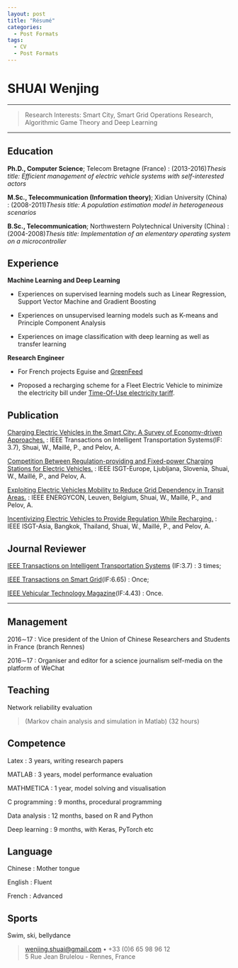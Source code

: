 ```yaml
---
layout: post
title: "Résumé"
categories:
  - Post Formats
tags:
  - CV
  - Post Formats
---
```


SHUAI Wenjing
============

----

>  Research Interests: 
>  Smart City, Smart Grid
>  Operations Research, Algorithmic Game Theory and Deep Learning

----

Education
---------

**Ph.D., Computer Science**; Telecom Bretagne (France)
:  (2013-2016)*Thesis title: Efficient management of electric vehicle systems with self-interested actors*

**M.Sc., Telecommunication (Information theory)**; Xidian University (China)
:  (2008-2011)*Thesis title: A population estimation model in heterogeneous scenarios*

**B.Sc., Telecommunication**; Northwestern Polytechnical University (China)
:  (2004-2008)*Thesis title: Implementation of an elementary operating system on a microcontroller* 
    
Experience
----------

**Machine Learning and Deep Learning**

* Experiences on supervised learning models such as Linear Regression, Support Vector Machine and Gradient Boosting

* Experiences on unsupervised learning models such as K-means and Principle Component Analysis

* Experiences on image classification with deep learning as well as transfer learning

**Research Engineer**

* For French projects Eguise and [GreenFeed](http://greenfeed.org/en/project/)

* Proposed a recharging scheme for a Fleet Electric Vehicle to minimize the electricity bill under [Time-Of-Use electricity tariff](https://www.oeb.ca/rates-and-your-bill/electricity-rates/managing-costs-time-use-rates).

Publication
--------------------

[Charging Electric Vehicles in the Smart City: A Survey of Economy-driven Approaches.](http://ieeexplore.ieee.org/document/7434650/)
:   IEEE Transactions on Intelligent Transportation Systems(IF: 3.7), Shuai, W., Maillé, P., and Pelov, A.

[Competition Between Regulation-providing and Fixed-power Charging Stations for Electric Vehicles.](http://ieeexplore.ieee.org/document/7856223/)
:   IEEE ISGT-Europe, Ljubljana, Slovenia, Shuai, W., Maillé, P., and Pelov, A.

[Exploiting Electric Vehicles Mobility to Reduce Grid Dependency in Transit Areas.](http://ieeexplore.ieee.org/document/7513999/)
:   IEEE ENERGYCON, Leuven, Belgium, Shuai, W., Maillé, P., and Pelov, A.

[Incentivizing Electric Vehicles to Provide Regulation While Recharging.](http://ieeexplore.ieee.org/document/7387134/)
:   IEEE ISGT-Asia, Bangkok, Thailand, Shuai, W., Maillé, P., and Pelov, A.


Journal Reviewer
----------------------------------------

[IEEE Transactions on Intelligent Transportation Systems](http://ieeexplore.ieee.org/xpl/RecentIssue.jsp?punumber=6979) (IF:3.7)
:   3 times;

[IEEE Transactions on Smart Grid](http://ieeexplore.ieee.org/xpl/RecentIssue.jsp?punumber=5165411)(IF:6.65)
:   Once;

[IEEE Vehicular Technology Magazine](http://ieeexplore.ieee.org/xpl/RecentIssue.jsp?punumber=10209)(IF:4.43)
:   Once.

----

Management
----------------------------------------

2016∼17 
:   Vice president of the Union of Chinese Researchers and Students in France (branch Rennes)

2016∼17 
:   Organiser and editor for a science journalism self-media on the platform of WeChat

Teaching
----------------------------------------
Network reliability evaluation 
> (Markov chain analysis and simulation in Matlab) (32 hours)

Competence
----------------------------------------
Latex
:   3 years, writing research papers

MATLAB 
:   3 years, model performance evaluation

MATHMETICA 
:   1 year, model solving and visualisation

C programming 
:   9 months, procedural programming 

Data analysis 
:   12 months, based on R and Python

Deep learning 
:   9 months, with Keras, PyTorch etc

Language
----------------------------------------
Chinese 
: Mother tongue 

English 
: Fluent

French
: Advanced

Sports
----------------------------------------
Swim, ski, bellydance


> <wenjing.shuai@gmail.com> • +33 (0)6 65 98 96 12\
> 5 Rue Jean Brulelou - Rennes, France
